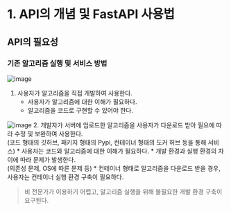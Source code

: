 # 1.  API의 개념 및 FastAPI 사용법
## API의 필요성
### 기존 알고리즘 실행 및 서비스 방법

![image](https://github.com/bigdata-car/kadap-lecture/assets/49437473/455251a8-f028-43d0-9f95-9538f6ae503a)
1. 사용자가 알고리즘을 직접 개발하여 사용한다.
    * 사용자가 알고리즘에 대한 이해가 필요하다.
    * 알고리즘을 코드로 구현할 수 있어야 한다.

![image](https://github.com/bigdata-car/kadap-lecture/assets/49437473/8d612a46-c37d-41a9-a429-7b0c9dda343f)
2. 개발자가 서버에 업로드한 알고리즘을 사용자가 다운로드 받아 필요에 따라 수정 및 보완하여 사용한다. <br/>(코드 형태의 깃허브, 패키지 형태의 Pypi, 컨테이너 형태의 도커 허브 등을 통해 서비스)
    * 사용자는 코드와 알고리즘에 대한 이해가 필요하다.
    * 개발 환경과 실행 환경의 차이에 따라 문제가 발생한다. <br/> (의존성 문제, OS에 따른 문제 등)
    * 컨테이너 형태로 알고리즘을 다운로드 받을 경우, 사용자는 컨테이너 실행 환경 구축이 필요하다.

> 비 전문가가 이용하기 어렵고, 알고리즘 실행을 위해 불필요한 개발 환경 구축이 요구된다.
